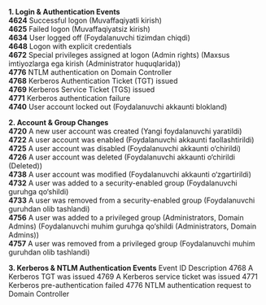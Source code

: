 **1. Login & Authentication Events**     
  **4624**	Successful logon (Muvaffaqiyatli kirish)      
  **4625**	Failed logon (Muvaffaqiyatsiz kirish)  
  **4634**	User logged off (Foydalanuvchi tizimdan chiqdi)  
  **4648**	Logon with explicit credentials    
  **4672**	Special privileges assigned at logon (Admin rights) (Maxsus imtiyozlarga ega kirish (Administrator huquqlarida))  
  **4776**	NTLM authentication on Domain Controller    
  **4768**	Kerberos Authentication Ticket (TGT) issued  
  **4769**	Kerberos Service Ticket (TGS) issued  
  **4771**	Kerberos authentication failure  
  **4740**	User account locked out (Foydalanuvchi akkaunti blokland)  


**2. Account & Group Changes**   
 **4720**	A new user account was created (Yangi foydalanuvchi yaratildi)  
 **4722**	A user account was enabled (Foydalanuvchi akkaunti faollashtirildi)  
 **4725**	A user account was disabled (Foydalanuvchi akkaunti o‘chirildi)  
 **4726**	A user account was deleted (Foydalanuvchi akkaunti o‘chirildi (Deleted))  
 **4738**	A user account was modified (Foydalanuvchi akkaunti o‘zgartirildi)  
 **4732**	A user was added to a security-enabled group (Foydalanuvchi guruhga qo‘shildi)  
 **4733**	A user was removed from a security-enabled group (Foydalanuvchi guruhdan olib tashlandi)  
 **4756**	A user was added to a privileged group (Administrators, Domain Admins) (Foydalanuvchi   muhim guruhga qo‘shildi (Administrators, Domain Admins))  
 **4757**	A user was removed from a privileged group (Foydalanuvchi muhim guruhdan olib tashlandi)    

**3. Kerberos & NTLM Authentication Events**
Event ID	Description
4768	A Kerberos TGT was issued
4769	A Kerberos service ticket was issued
4771	Kerberos pre-authentication failed
4776	NTLM authentication request to Domain Controller
